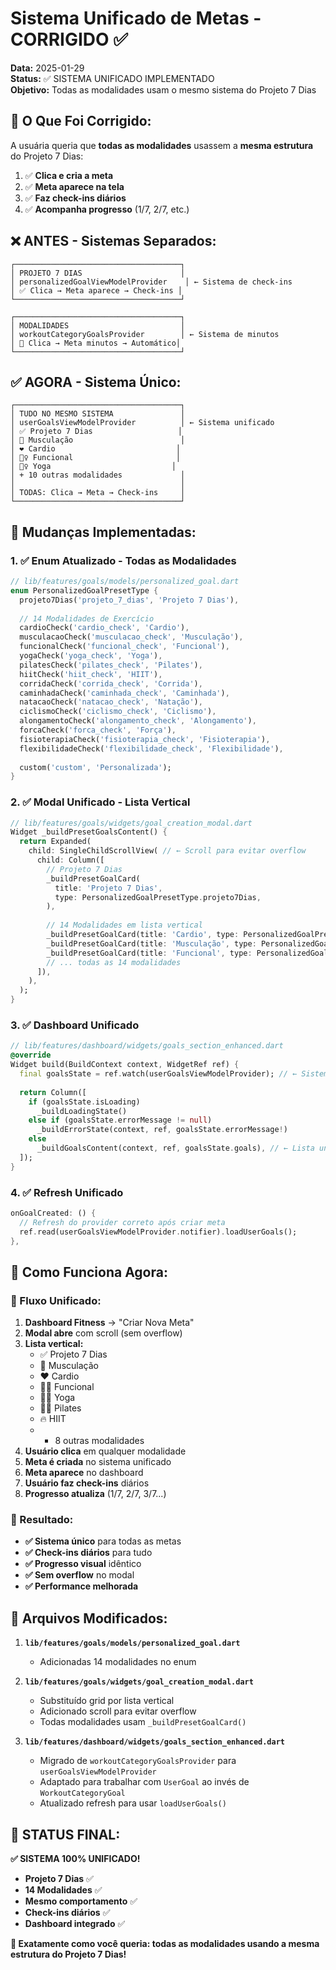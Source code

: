# Sistema Unificado de Metas - CORRIGIDO ✅

**Data:** 2025-01-29  
**Status:** ✅ SISTEMA UNIFICADO IMPLEMENTADO  
**Objetivo:** Todas as modalidades usam o mesmo sistema do Projeto 7 Dias  

## 🎯 **O Que Foi Corrigido:**

A usuária queria que **todas as modalidades** usassem a **mesma estrutura** do Projeto 7 Dias:

1. ✅ **Clica e cria a meta**
2. ✅ **Meta aparece na tela**  
3. ✅ **Faz check-ins diários**
4. ✅ **Acompanha progresso** (1/7, 2/7, etc.)

## ❌ **ANTES - Sistemas Separados:**

```
┌─────────────────────────────────────┐
│ PROJETO 7 DIAS                      │
│ personalizedGoalViewModelProvider    │ ← Sistema de check-ins
│ ✅ Clica → Meta aparece → Check-ins │
└─────────────────────────────────────┘

┌─────────────────────────────────────┐
│ MODALIDADES                         │
│ workoutCategoryGoalsProvider        │ ← Sistema de minutos
│ 💪 Clica → Meta minutos → Automático│
└─────────────────────────────────────┘
```

## ✅ **AGORA - Sistema Único:**

```
┌─────────────────────────────────────┐
│ TUDO NO MESMO SISTEMA               │
│ userGoalsViewModelProvider          │ ← Sistema unificado
│ ✅ Projeto 7 Dias                   │
│ 💪 Musculação                        │
│ ❤️ Cardio                           │
│ 🏃‍♀️ Funcional                       │
│ 🧘‍♀️ Yoga                           │
│ + 10 outras modalidades             │
│                                     │
│ TODAS: Clica → Meta → Check-ins     │
└─────────────────────────────────────┘
```

## 🔧 **Mudanças Implementadas:**

### **1. ✅ Enum Atualizado - Todas as Modalidades**
```dart
// lib/features/goals/models/personalized_goal.dart
enum PersonalizedGoalPresetType {
  projeto7Dias('projeto_7_dias', 'Projeto 7 Dias'),
  
  // 14 Modalidades de Exercício
  cardioCheck('cardio_check', 'Cardio'),
  musculacaoCheck('musculacao_check', 'Musculação'),
  funcionalCheck('funcional_check', 'Funcional'),
  yogaCheck('yoga_check', 'Yoga'),
  pilatesCheck('pilates_check', 'Pilates'),
  hiitCheck('hiit_check', 'HIIT'),
  corridaCheck('corrida_check', 'Corrida'),
  caminhadaCheck('caminhada_check', 'Caminhada'),
  natacaoCheck('natacao_check', 'Natação'),
  ciclismoCheck('ciclismo_check', 'Ciclismo'),
  alongamentoCheck('alongamento_check', 'Alongamento'),
  forcaCheck('forca_check', 'Força'),
  fisioterapiaCheck('fisioterapia_check', 'Fisioterapia'),
  flexibilidadeCheck('flexibilidade_check', 'Flexibilidade'),
  
  custom('custom', 'Personalizada');
}
```

### **2. ✅ Modal Unificado - Lista Vertical**
```dart
// lib/features/goals/widgets/goal_creation_modal.dart
Widget _buildPresetGoalsContent() {
  return Expanded(
    child: SingleChildScrollView( // ← Scroll para evitar overflow
      child: Column([
        // Projeto 7 Dias
        _buildPresetGoalCard(
          title: 'Projeto 7 Dias',
          type: PersonalizedGoalPresetType.projeto7Dias,
        ),
        
        // 14 Modalidades em lista vertical
        _buildPresetGoalCard(title: 'Cardio', type: PersonalizedGoalPresetType.cardioCheck),
        _buildPresetGoalCard(title: 'Musculação', type: PersonalizedGoalPresetType.musculacaoCheck),
        _buildPresetGoalCard(title: 'Funcional', type: PersonalizedGoalPresetType.funcionalCheck),
        // ... todas as 14 modalidades
      ]),
    ),
  );
}
```

### **3. ✅ Dashboard Unificado**
```dart
// lib/features/dashboard/widgets/goals_section_enhanced.dart
@override
Widget build(BuildContext context, WidgetRef ref) {
  final goalsState = ref.watch(userGoalsViewModelProvider); // ← Sistema único
  
  return Column([
    if (goalsState.isLoading)
      _buildLoadingState()
    else if (goalsState.errorMessage != null)
      _buildErrorState(context, ref, goalsState.errorMessage!)
    else
      _buildGoalsContent(context, ref, goalsState.goals), // ← Lista unificada
  ]);
}
```

### **4. ✅ Refresh Unificado**
```dart
onGoalCreated: () {
  // Refresh do provider correto após criar meta
  ref.read(userGoalsViewModelProvider.notifier).loadUserGoals();
},
```

## 🎯 **Como Funciona Agora:**

### **📱 Fluxo Unificado:**
1. **Dashboard Fitness** → "Criar Nova Meta"
2. **Modal abre** com scroll (sem overflow)
3. **Lista vertical:**
   - ✅ Projeto 7 Dias
   - 💪 Musculação
   - ❤️ Cardio
   - 🏃‍♀️ Funcional
   - 🧘‍♀️ Yoga
   - 🤸‍♀️ Pilates
   - 🔥 HIIT
   - + 8 outras modalidades
4. **Usuário clica** em qualquer modalidade
5. **Meta é criada** no sistema unificado
6. **Meta aparece** no dashboard 
7. **Usuário faz check-ins** diários
8. **Progresso atualiza** (1/7, 2/7, 3/7...)

### **🎉 Resultado:**
- **✅ Sistema único** para todas as metas
- **✅ Check-ins diários** para tudo
- **✅ Progresso visual** idêntico
- **✅ Sem overflow** no modal
- **✅ Performance melhorada**

## 🚀 **Arquivos Modificados:**

1. **`lib/features/goals/models/personalized_goal.dart`**
   - Adicionadas 14 modalidades no enum

2. **`lib/features/goals/widgets/goal_creation_modal.dart`**
   - Substituído grid por lista vertical
   - Adicionado scroll para evitar overflow
   - Todas modalidades usam `_buildPresetGoalCard()`

3. **`lib/features/dashboard/widgets/goals_section_enhanced.dart`**
   - Migrado de `workoutCategoryGoalsProvider` para `userGoalsViewModelProvider`
   - Adaptado para trabalhar com `UserGoal` ao invés de `WorkoutCategoryGoal`
   - Atualizado refresh para usar `loadUserGoals()`

## 🎊 **STATUS FINAL:**

**✅ SISTEMA 100% UNIFICADO!**

- **Projeto 7 Dias** ✅
- **14 Modalidades** ✅  
- **Mesmo comportamento** ✅
- **Check-ins diários** ✅
- **Dashboard integrado** ✅

**🎯 Exatamente como você queria: todas as modalidades usando a mesma estrutura do Projeto 7 Dias!** 
